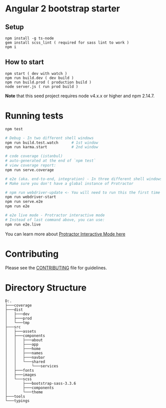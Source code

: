 # Angular 2 bootstrap starter

## Setup

```
npm install -g ts-node
gem install scss_lint ( required for sass lint to work )
npm i
```
## How to start

```][poi]
npm start ( dev with watch )
npm run build.dev ( dev build )
npm run build.prod ( production build )
node server.js ( run prod build )
```


**Note** that this seed project requires node v4.x.x or higher and npm 2.14.7.

# Running tests

```bash
npm test

# Debug - In two different shell windows
npm run build.test.watch      # 1st window
npm run karma.start           # 2nd window

# code coverage (istanbul)
# auto-generated at the end of `npm test`
# view coverage report:
npm run serve.coverage

# e2e (aka. end-to-end, integration) - In three different shell windows
# Make sure you don't have a global instance of Protractor

# npm run webdriver-update <- You will need to run this the first time
npm run webdriver-start
npm run serve.e2e
npm run e2e

# e2e live mode - Protractor interactive mode
# Instead of last command above, you can use:
npm run e2e.live
```
You can learn more about [Protractor Interactive Mode here](https://github.com/angular/protractor/blob/master/docs/debugging.md#testing-out-protractor-interactively)

# Contributing

Please see the [CONTRIBUTING](https://github.com/mgechev/angular2-seed/blob/master/.github/CONTRIBUTING.md) file for guidelines.

# Directory Structure

```
D:.
├───coverage
├───dist
│   ├───dev
│   ├───prod
│   └───tmp
├───src
│   ├───assets
│   ├───components
│   │   ├───about
│   │   ├───app
│   │   ├───home
│   │   ├───names
│   │   ├───navbar
│   │   └───shared
│   │       └───services
│   ├───fonts
│   ├───images
│   └───scss
│       ├───bootstrap-sass-3.3.6
│       ├───components
│       └───theme
├───tools
└───typings
```